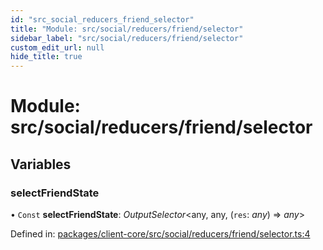 ```yaml
---
id: "src_social_reducers_friend_selector"
title: "Module: src/social/reducers/friend/selector"
sidebar_label: "src/social/reducers/friend/selector"
custom_edit_url: null
hide_title: true
---
```


# Module: src/social/reducers/friend/selector

## Variables

### selectFriendState

• `Const` **selectFriendState**: *OutputSelector*<any, any, (`res`: *any*) => *any*\>

Defined in: [packages/client-core/src/social/reducers/friend/selector.ts:4](https://github.com/xr3ngine/xr3ngine/blob/77d12cea0/packages/client-core/src/social/reducers/friend/selector.ts#L4)
